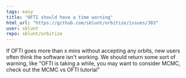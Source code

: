 ```yaml
---
tags: easy
title: "OFTI should have a time warning"
html_url: "https://github.com/sblunt/orbitize/issues/303"
user: sblunt
repo: sblunt/orbitize
---
```


If OFTI goes more than x mins without accepting any orbits, new users often think the software isn't working. We should return some sort of warning, like "OFTI is taking a while, you may want to consider MCMC, check out the MCMC vs OFTI tutorial"
